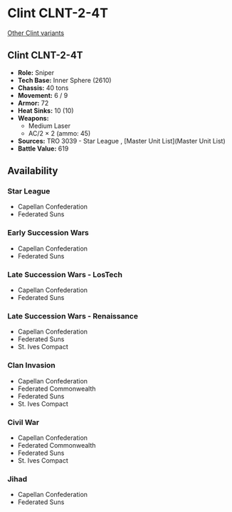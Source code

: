 # Clint CLNT-2-4T 

[Other Clint variants](../clint.md) 

## Clint CLNT-2-4T 

- **Role:** Sniper 
- **Tech Base:** Inner Sphere (2610) 
- **Chassis:** 40 tons 
- **Movement:** 6 / 9 
- **Armor:** 72 
- **Heat Sinks:** 10 (10) 
- **Weapons:** 
  - Medium Laser 
  - AC/2 × 2 (ammo: 45) 
- **Sources:** TRO 3039 - Star League , [Master Unit List](Master Unit List) 
- **Battle Value:** 619 

## Availability 

### Star League 

- Capellan Confederation 
- Federated Suns 

### Early Succession Wars 

- Capellan Confederation 
- Federated Suns 

### Late Succession Wars - LosTech 

- Capellan Confederation 
- Federated Suns 

### Late Succession Wars - Renaissance 

- Capellan Confederation 
- Federated Suns 
- St. Ives Compact 

### Clan Invasion 

- Capellan Confederation 
- Federated Commonwealth 
- Federated Suns 
- St. Ives Compact 

### Civil War 

- Capellan Confederation 
- Federated Commonwealth 
- Federated Suns 
- St. Ives Compact 

### Jihad 

- Capellan Confederation 
- Federated Suns 

